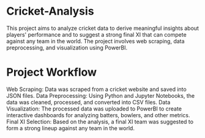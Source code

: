 # Cricket-Analysis
This project aims to analyze cricket data to derive meaningful insights about players' performance and to suggest a strong final XI that can compete against any team in the world. The project involves web scraping, data preprocessing, and visualization using PowerBI.

# Project Workflow
Web Scraping: Data was scraped from a cricket website and saved into JSON files.
Data Preprocessing: Using Python and Jupyter Notebooks, the data was cleaned, processed, and converted into CSV files.
Data Visualization: The processed data was uploaded to PowerBI to create interactive dashboards for analyzing batters, bowlers, and other metrics.
Final XI Selection: Based on the analysis, a final XI team was suggested to form a strong lineup against any team in the world.



